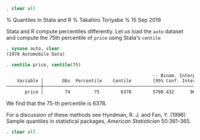 ```Stata
. clear all
```

% Quantiles in Stata and R % Takahiro Toriyabe % 15 Sep 2019

Stata and R compute percentiles differently. Let us load the `auto`
dataset and compute the 75th percentile of `price` using Stata's
`centile`

```Stata
. sysuse auto, clear
(1978 Automobile Data)

. centile price, centile(75)

                                                       -- Binom. Interp. --
    Variable │       Obs  Percentile    Centile        [95% Conf. Interval]
─────────────┼─────────────────────────────────────────────────────────────
       price │        74         75        6378        5798.432      9691.6
```

We find that the 75-th percentile is 6378.

For a discussion of these methods see Hyndman, R. J. and Fan, Y. (1996)
Sample quantiles in statistical packages, *American Statistician*
50:361-365.

```Stata
. clear all
```

